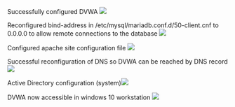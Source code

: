 Successfully configured DVWA
**![](https://lh7-us.googleusercontent.com/t-SbgGRJqhhHFl-NnyqoBzibhD6hkyWR3X7kr6BtLMt_1vmXWVC7PIah_SWMMzfEmFQBRsx3eIu_GIrb62uW6yzyffD2HoD2LEem05AzMHunhRivtVYHmerPnTbsL9IlelXofyakK60gJwGnczT8Kp4)**

Reconfigured bind-address in /etc/mysql/mariadb.conf.d/50-client.cnf to 0.0.0.0 to allow remote connections to the database
**![](https://lh7-us.googleusercontent.com/S0ujMlFITra8FHqOZ6eOFkYVFO-KA5hvk5He7Up9eJOivcmdr0wUjFch2cEx9OBmCJN-dGsi0JxnAJP4Mj5G9lbyd2ZTpWZqOXdjSp68eCQQuOSWqhs1MjpjIk-UrHrs_5pX-LtvAgRz_PUuWMlytBg)**

Configured apache site configuration file
**![](https://lh7-us.googleusercontent.com/98dBVOtimca1-AvsQUBnHcFU4sz0OJa1Ygb1BLzJAsJjBOU_I_uI4YKypijqesgrmoieqLfqKn25gn6uBR30kkH4cR08PjmrswiH9OUh670A0mZV7hkenDUQwHhpyENrkce-N31GFg38mA2m7_G4RzE)**

Successful reconfiguration of DNS so DVWA can be reached by DNS record
**![](https://lh7-us.googleusercontent.com/_EZUG89CX-n03WnJ02YWXy8PTY7m2nadl5_GzIzQYepWYyldvPqw_iIbozqU4HpVGy2z5mJw2V1zyoM6oD0CHHN75iQjeQGFy7scOZiUVlWMlAGLd66TmjIZQRMdk-Sh1-RPMuIsl-CpRlUmX6FFpy8)**

Active Directory configuration (system)**![](https://lh7-us.googleusercontent.com/37rr1lPGeyt0UpYZiZdJFpdqUg8dW8DOK8G52EwhmPEG_3Ue694LqUhAEUPY1g3ROWBox2HXY48CitMQnktE6aX7ayk2LeiJGkDPV_edEIiHq3voL-iBaDv79l_VWFWk3sa2Hys4okPR4HWvOyP07rA)**

DVWA now accessible in windows 10 workstation
**![](https://lh7-us.googleusercontent.com/l-4L3nr6FUQrhOqpc_uOKhpRHn7XP0gOLWjZzssAI_GAULp1l2h2hErMClh8M0QhiFNpdjYXOTs0rdqFCULzLFuC4QJq4s5KQtuytvUGZ8B0lBMaG6kYcepJ8EK4Z6W8h_YltBQfB1lh5w6lU2qke5M)**

